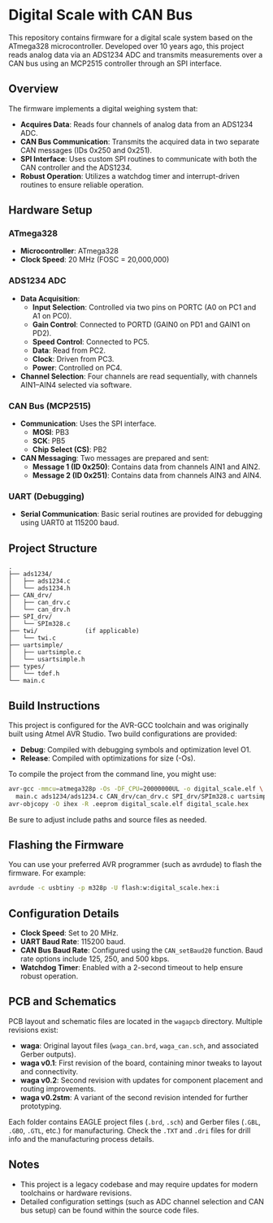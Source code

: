 # Digital Scale with CAN Bus

This repository contains firmware for a digital scale system based on the ATmega328 microcontroller. Developed over 10 years ago, this project reads analog data via an ADS1234 ADC and transmits measurements over a CAN bus using an MCP2515 controller through an SPI interface.

## Overview

The firmware implements a digital weighing system that:

- **Acquires Data**: Reads four channels of analog data from an ADS1234 ADC.
- **CAN Bus Communication**: Transmits the acquired data in two separate CAN messages (IDs 0x250 and 0x251).
- **SPI Interface**: Uses custom SPI routines to communicate with both the CAN controller and the ADS1234.
- **Robust Operation**: Utilizes a watchdog timer and interrupt-driven routines to ensure reliable operation.

## Hardware Setup

### ATmega328
- **Microcontroller**: ATmega328
- **Clock Speed**: 20 MHz (FOSC = 20,000,000)

### ADS1234 ADC
- **Data Acquisition**:
  - **Input Selection**: Controlled via two pins on PORTC (A0 on PC1 and A1 on PC0).
  - **Gain Control**: Connected to PORTD (GAIN0 on PD1 and GAIN1 on PD2).
  - **Speed Control**: Connected to PC5.
  - **Data**: Read from PC2.
  - **Clock**: Driven from PC3.
  - **Power**: Controlled on PC4.
- **Channel Selection**: Four channels are read sequentially, with channels AIN1–AIN4 selected via software.

### CAN Bus (MCP2515)
- **Communication**: Uses the SPI interface.
  - **MOSI**: PB3
  - **SCK**: PB5
  - **Chip Select (CS)**: PB2
- **CAN Messaging**: Two messages are prepared and sent:
  - **Message 1 (ID 0x250)**: Contains data from channels AIN1 and AIN2.
  - **Message 2 (ID 0x251)**: Contains data from channels AIN3 and AIN4.

### UART (Debugging)
- **Serial Communication**: Basic serial routines are provided for debugging using UART0 at 115200 baud.

## Project Structure

```
.
├── ads1234/
│   ├── ads1234.c
│   └── ads1234.h
├── CAN_drv/
│   ├── can_drv.c
│   └── can_drv.h
├── SPI_drv/
│   └── SPIm328.c
├── twi/             (if applicable)
│   └── twi.c
├── uartsimple/
│   ├── uartsimple.c
│   └── usartsimple.h
├── types/
│   └── tdef.h
└── main.c
```

## Build Instructions

This project is configured for the AVR-GCC toolchain and was originally built using Atmel AVR Studio. Two build configurations are provided:

- **Debug**: Compiled with debugging symbols and optimization level O1.
- **Release**: Compiled with optimizations for size (-Os).

To compile the project from the command line, you might use:

```bash
avr-gcc -mmcu=atmega328p -Os -DF_CPU=20000000UL -o digital_scale.elf \
  main.c ads1234/ads1234.c CAN_drv/can_drv.c SPI_drv/SPIm328.c uartsimple/uartsimple.c
avr-objcopy -O ihex -R .eeprom digital_scale.elf digital_scale.hex
```

Be sure to adjust include paths and source files as needed.

## Flashing the Firmware

You can use your preferred AVR programmer (such as avrdude) to flash the firmware. For example:

```bash
avrdude -c usbtiny -p m328p -U flash:w:digital_scale.hex:i
```

## Configuration Details

- **Clock Speed**: Set to 20 MHz.
- **UART Baud Rate**: 115200 baud.
- **CAN Bus Baud Rate**: Configured using the `CAN_setBaud20` function. Baud rate options include 125, 250, and 500 kbps.
- **Watchdog Timer**: Enabled with a 2-second timeout to help ensure robust operation.

## PCB and Schematics

PCB layout and schematic files are located in the `wagapcb` directory. Multiple revisions exist:

- **waga**: Original layout files (`waga_can.brd`, `waga_can.sch`, and associated Gerber outputs).
- **waga v0.1**: First revision of the board, containing minor tweaks to layout and connectivity.
- **waga v0.2**: Second revision with updates for component placement and routing improvements.
- **waga v0.2stm**: A variant of the second revision intended for further prototyping.

Each folder contains EAGLE project files (`.brd`, `.sch`) and Gerber files (`.GBL`, `.GBO`, `.GTL`, etc.) for manufacturing. Check the `.TXT` and `.dri` files for drill info and the manufacturing process details.

## Notes

- This project is a legacy codebase and may require updates for modern toolchains or hardware revisions.
- Detailed configuration settings (such as ADC channel selection and CAN bus setup) can be found within the source code files.

